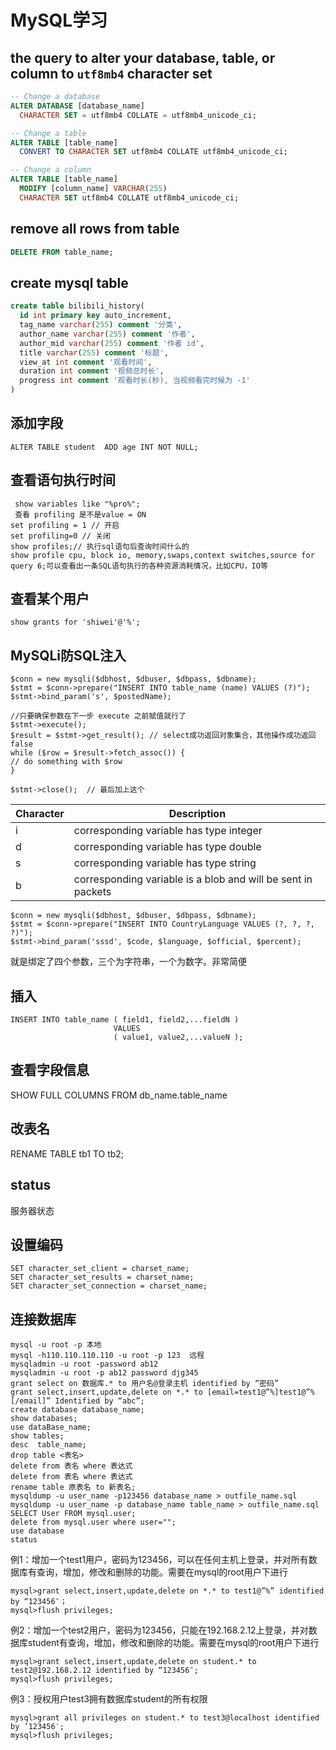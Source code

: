 ﻿# MySQL学习

## the query to alter your database, table, or column to `utf8mb4` character set

```sql
-- Change a database
ALTER DATABASE [database_name] 
  CHARACTER SET = utf8mb4 COLLATE = utf8mb4_unicode_ci; 

-- Change a table
ALTER TABLE [table_name] 
  CONVERT TO CHARACTER SET utf8mb4 COLLATE utf8mb4_unicode_ci; 

-- Change a column
ALTER TABLE [table_name] 
  MODIFY [column_name] VARCHAR(255) 
  CHARACTER SET utf8mb4 COLLATE utf8mb4_unicode_ci;
```

## remove all rows from table

```sql
DELETE FROM table_name;
```

## create mysql table
```sql
create table bilibili_history(
  id int primary key auto_increment,
  tag_name varchar(255) comment '分类',
  author_name varchar(255) comment '作者',
  author_mid varchar(255) comment '作者 id',
  title varchar(255) comment '标题',
  view_at int comment '观看时间',
  duration int comment '视频总时长',
  progress int comment '观看时长(秒), 当视频看完时候为 -1'
)
```

## 添加字段

```
ALTER TABLE student  ADD age INT NOT NULL;
```

## 查看语句执行时间

```
 show variables like "%pro%";
 查看 profiling 是不是value = ON
set profiling = 1 // 开启
set profiling=0 // 关闭
show profiles;// 执行sql语句后查询时间什么的
show profile cpu, block io, memory,swaps,context switches,source for query 6;可以查看出一条SQL语句执行的各种资源消耗情况，比如CPU，IO等
```

## 查看某个用户
```
show grants for 'shiwei'@'%';
```
## MySQLi防SQL注入

```
$conn = new mysqli($dbhost, $dbuser, $dbpass, $dbname);
$stmt = $conn->prepare("INSERT INTO table_name (name) VALUES (?)");
$stmt->bind_param('s', $postedName);
 
//只要确保参数在下一步 execute 之前赋值就行了
$stmt->execute();
$result = $stmt->get_result(); // select成功返回对象集合，其他操作成功返回false
while ($row = $result->fetch_assoc()) {
// do something with $row
}

$stmt->close();  // 最后加上这个
```
|Character|	Description|
|--|--|
|i|corresponding variable has type integer|
|d|corresponding variable has type double|
|s|	corresponding variable has type string|
|b|corresponding variable is a blob and will be sent in packets|



```
$conn = new mysqli($dbhost, $dbuser, $dbpass, $dbname);
$stmt = $conn->prepare("INSERT INTO CountryLanguage VALUES (?, ?, ?, ?)");
$stmt->bind_param('sssd', $code, $language, $official, $percent);
```
就是绑定了四个参数，三个为字符串，一个为数字。非常简便

## 插入
```
INSERT INTO table_name ( field1, field2,...fieldN )
                       VALUES
                       ( value1, value2,...valueN );
```
## 查看字段信息

SHOW FULL COLUMNS FROM db_name.table_name

## 改表名

RENAME TABLE tb1 TO tb2;

## status
服务器状态

## 设置编码

```
SET character_set_client = charset_name;
SET character_set_results = charset_name;
SET character_set_connection = charset_name;
```


## 连接数据库
```
mysql -u root -p 本地
mysql -h110.110.110.110 -u root -p 123  远程
mysqladmin -u root -password ab12
mysqladmin -u root -p ab12 password djg345
grant select on 数据库.* to 用户名@登录主机 identified by “密码”
grant select,insert,update,delete on *.* to [email=test1@”%]test1@”%[/email]” Identified by “abc”;
create database database_name;
show databases;
use dataBase_name;
show tables;
desc  table_name;
drop table <表名>
delete from 表名 where 表达式
delete from 表名 where 表达式
rename table 原表名 to 新表名;
mysqldump -u user_name -p123456 database_name > outfile_name.sql
mysqldump -u user_name -p database_name table_name > outfile_name.sql
SELECT User FROM mysql.user;
delete from mysql.user where user="";
use database
status
```

例1：增加一个test1用户，密码为123456，可以在任何主机上登录，并对所有数据库有查询，增加，修改和删除的功能。需要在mysql的root用户下进行
```
mysql>grant select,insert,update,delete on *.* to test1@”%” identified by “123456″；
mysql>flush privileges;
```
例2：增加一个test2用户，密码为123456，只能在192.168.2.12上登录，并对数据库student有查询，增加，修改和删除的功能。需要在mysql的root用户下进行
```
mysql>grant select,insert,update,delete on student.* to test2@192.168.2.12 identified by “123456″;
mysql>flush privileges;
```
例3：授权用户test3拥有数据库student的所有权限
```
mysql>grant all privileges on student.* to test3@localhost identified by ’123456′;
mysql>flush privileges;
```



